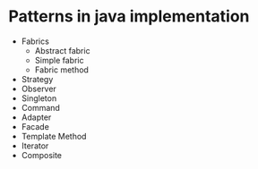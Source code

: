 # Patterns in java implementation

- Fabrics
  - Abstract fabric
  - Simple fabric
  - Fabric method
- Strategy
- Observer
- Singleton
- Command
- Adapter
- Facade
- Template Method
- Iterator
- Composite
